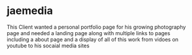 # jaemedia

This Client wanted a personal portfolio page for his growing photography page and needed a landing page along with multiple links to pages including a about page and a display of all of this work from vidoes on youtube to his socaial media sites
